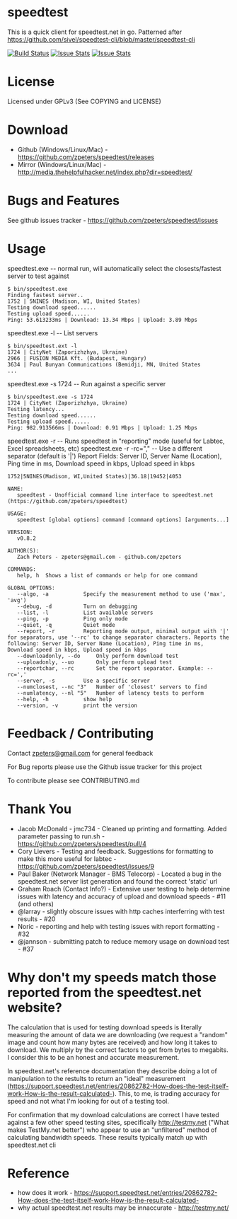 speedtest
=========
This is a quick client for speedtest.net in go.  Patterned after https://github.com/sivel/speedtest-cli/blob/master/speedtest-cli

[![Build Status](https://drone.io/github.com/zpeters/speedtest/status.png)](https://drone.io/github.com/zpeters/speedtest/latest)
[![Issue Stats](http://www.issuestats.com/github/zpeters/speedtest/badge/pr)](http://www.issuestats.com/github/zpeters/speedtest)
[![Issue Stats](http://www.issuestats.com/github/zpeters/speedtest/badge/issue)](http://www.issuestats.com/github/zpeters/speedtest)

License
=======
Licensed under GPLv3 (See COPYING and LICENSE)

Download
========
- Github (Windows/Linux/Mac) - https://github.com/zpeters/speedtest/releases
- Mirror (Windows/Linux/Mac) - http://media.thehelpfulhacker.net/index.php?dir=speedtest/

Bugs and Features
=================
See github issues tracker - https://github.com/zpeters/speedtest/issues

Usage
=====
speedtest.exe -- normal run, will automatically select the closests/fastest server to test against
```shell
$ bin/speedtest.exe 
Finding fastest server..
1752 | 5NINES (Madison, WI, United States)
Testing download speed......
Testing upload speed......
Ping: 53.613233ms | Download: 13.34 Mbps | Upload: 3.89 Mbps
```

speedtest.exe -l -- List servers
```shell
$ bin/speedtest.ext -l
1724 | CityNet (Zaporizhzhya, Ukraine)
2966 | FUSION MEDIA Kft. (Budapest, Hungary)
3634 | Paul Bunyan Communications (Bemidji, MN, United States
...

```

speedtest.exe -s 1724 -- Run against a specific server
```shell
$ bin/speedtest.exe -s 1724
1724 | CityNet (Zaporizhzhya, Ukraine)
Testing latency...
Testing download speed......
Testing upload speed......
Ping: 982.913566ms | Download: 0.91 Mbps | Upload: 1.25 Mbps
```

speedtest.exe -r -- Runs speedtest in "reporting" mode (useful for Labtec, Excel spreadsheets, etc)
speedtest.exe -r -rc="," -- Use a different separator (default is '|')
Report Fields: Server ID, Server Name (Location), Ping time in ms, Download speed in kbps, Upload speed in kbps
```shell
1752|5NINES(Madison, WI,United States)|36.18|19452|4053
```

```shell
NAME:
   speedtest - Unofficial command line interface to speedtest.net (https://github.com/zpeters/speedtest)

USAGE:
   speedtest [global options] command [command options] [arguments...]

VERSION:
   v0.8.2

AUTHOR(S):
   Zach Peters - zpeters@gmail.com - github.com/zpeters

COMMANDS:
   help, h	Shows a list of commands or help for one command

GLOBAL OPTIONS:
   --algo, -a 			Specify the measurement method to use ('max', 'avg')
   --debug, -d			Turn on debugging
   --list, -l			List available servers
   --ping, -p			Ping only mode
   --quiet, -q			Quiet mode
   --report, -r			Reporting mode output, minimal output with '|' for separators, use '--rc' to change separator characters. Reports the following: Server ID, Server Name (Location), Ping time in ms, Download speed in kbps, Upload speed in kbps
   --downloadonly, --do		Only perform download test
   --uploadonly, --uo		Only perform upload test
   --reportchar, --rc 		Set the report separator. Example: --rc=','
   --server, -s 		Use a specific server
   --numclosest, --nc "3"	Number of 'closest' servers to find
   --numlatency, --nl "5"	Number of latency tests to perform
   --help, -h			show help
   --version, -v		print the version

```

Feedback / Contributing
=======================
Contact zpeters@gmail.com for general feedback

For Bug reports please use the Github issue tracker for this project

To contribute please see CONTRIBUTING.md

Thank You
=========
- Jacob McDonald - jmc734 - Cleaned up printing and formatting.  Added parameter passing to run.sh - https://github.com/zpeters/speedtest/pull/4
- Cory Lievers - Testing and feedback. Suggestions for formatting to make this more useful for labtec - https://github.com/zpeters/speedtest/issues/9
- Paul Baker (Network Manager - BMS Telecorp) - Located a bug in the speedtest.net server list generation and found the correct 'static' url
- Graham Roach (Contact Info?) - Extensive user testing to help determine issues with latency and accuracy of upload and download speeds - #11 (and others)
- @larray - slightly obscure issues with http caches interferring with test results - #20
- Noric - reporting and help with testing issues with report formatting - #32
- @jannson - submitting patch to reduce memory usage on download test - #37

Why don't my speeds match those reported from the speedtest.net website?
========================================================================
The calculation that is used for testing download speeds is literally measuring the amount of data we are downloading (we request a "random" image and count how many bytes are received) and how long it takes to download.  We multiply by the correct factors to get from bytes to megabits. I consider this to be an honest and accurate measurement.

In speedtest.net's reference documentation they describe doing a lot of manipulation to the restults to return an "ideal" measurement (https://support.speedtest.net/entries/20862782-How-does-the-test-itself-work-How-is-the-result-calculated-). This, to me, is trading accuracy for speed and not what I'm looking for out of a testing tool.

For confirmation that my download calculations are correct I have tested against a few other speed testing sites, specifically http://testmy.net ("What makes TestMy.net better") who appear to use an "unfiltered" method of calculating bandwidth speeds.  These results typically match up with speedtest.net cli


Reference
=========
- how does it work - https://support.speedtest.net/entries/20862782-How-does-the-test-itself-work-How-is-the-result-calculated-
- why actual speedtest.net results may be innaccurate - http://testmy.net/
   
